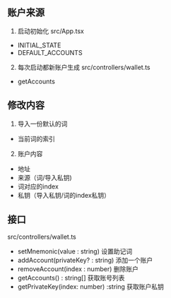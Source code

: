 ## 账户来源

1. 启动初始化
src/App.tsx
 - INITIAL_STATE
 - DEFAULT_ACCOUNTS

2. 每次启动都新账户生成
src/controllers/wallet.ts
 - getAccounts

## 修改内容
1. 导入一份默认的词
 - 当前词的索引

2. 账户内容
 - 地址
 - 来源（词/导入私钥)
 - 词对应的index
 - 私钥（导入私钥/词的index私钥）

## 接口
src/controllers/wallet.ts
- setMnemonic(value : string) 设置助记词
- addAccount(privateKey? : string) 添加一个账户 
- removeAccount(index : number) 删除账户
- getAccounts() : string[] 获取账号列表
- getPrivateKey(index: number) :string 获取账户私钥